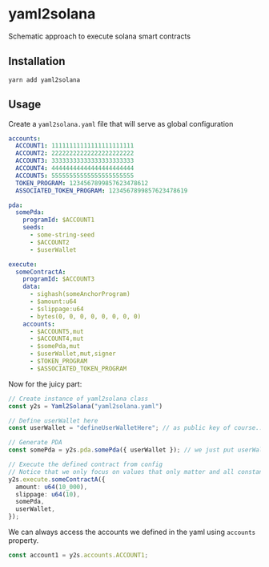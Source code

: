 # yaml2solana

Schematic approach to execute solana smart contracts

## Installation

`yarn add yaml2solana`

## Usage

Create a `yaml2solana.yaml` file that will serve as global configuration

```yaml
accounts:
  ACCOUNT1: 11111111111111111111111
  ACCOUNT2: 22222222222222222222222
  ACCOUNT3: 33333333333333333333333
  ACCOUNT4: 44444444444444444444444
  ACCOUNT5: 55555555555555555555555
  TOKEN_PROGRAM: 1234567899857623478612
  ASSOCIATED_TOKEN_PROGRAM: 1234567899857623478619

pda:
  somePda:
    programId: $ACCOUNT1
    seeds:
      - some-string-seed
      - $ACCOUNT2
      - $userWallet

execute:
  someContractA:
    programId: $ACCOUNT3
    data:
      - sighash(someAnchorProgram)
      - $amount:u64
      - $slippage:u64
      - bytes(0, 0, 0, 0, 0, 0, 0, 0)
    accounts:
      - $ACCOUNT5,mut
      - $ACCOUNT4,mut
      - $somePda,mut
      - $userWallet,mut,signer
      - $TOKEN_PROGRAM
      - $ASSOCIATED_TOKEN_PROGRAM
```

Now for the juicy part:

```ts
// Create instance of yaml2solana class
const y2s = Yaml2Solana("yaml2solana.yaml")

// Define userWallet here
const userWallet = "defineUserWalletHere"; // as public key of course...

// Generate PDA
const somePda = y2s.pda.somePda({ userWallet }); // we just put userWallet variable here. Everything is defined in the yaml config file.

// Execute the defined contract from config
// Notice that we only focus on values that only matter and all constant stuff are already defined in the config.
y2s.execute.someContractA({
  amount: u64(10_000),
  slippage: u64(10),
  somePda,
  userWallet,
});
```

We can always access the accounts we defined in the yaml using `accounts` property.

```ts
const account1 = y2s.accounts.ACCOUNT1;
```
